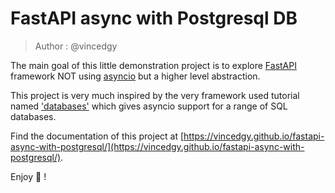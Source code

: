 # FastAPI async with Postgresql DB #

> Author : @vincedgy

The main goal of this little demonstration project is to explore [FastAPI](https://fastapi.tiangolo.com/) framework NOT
using [asyncio](https://docs.python.org/3/library/asyncio.html) but a higher level abstraction.

This project is very much inspired by the very framework used tutorial
named ['databases'](https://pypi.org/project/databases/)
which gives asyncio support for a range of SQL databases.

Find the documentation of this project at [https://vincedgy.github.io/fastapi-async-with-postgresql/](https://vincedgy.github.io/fastapi-async-with-postgresql/).

Enjoy 🍺 !
